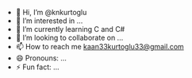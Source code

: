 - 👋 Hi, I’m @knkurtoglu
- 👀 I’m interested in ...
- 🌱 I’m currently learning C and C#
- 💞️ I’m looking to collaborate on ...
- 📫 How to reach me kaan33kurtoglu33@gmail.com
- 😄 Pronouns: ...
- ⚡ Fun fact: ...

<!---
knkurtoglu/knkurtoglu is a ✨ special ✨ repository because its `README.md` (this file) appears on your GitHub profile.
You can click the Preview link to take a look at your changes.
--->
